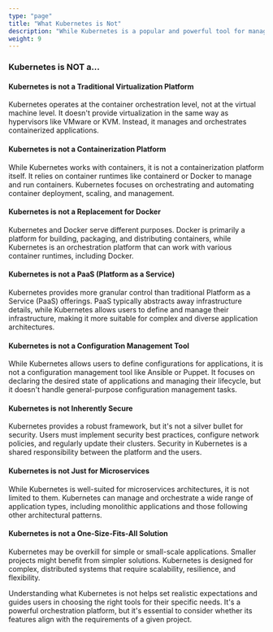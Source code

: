 ```yaml
---
type: "page"
title: "What Kubernetes is Not"
description: "While Kubernetes is a popular and powerful tool for managing containerized applications, it's important to understand what it is not and what it can't do."
weight: 9
---
```


### Kubernetes is NOT a...

#### Kubernetes is not a Traditional Virtualization Platform
Kubernetes operates at the container orchestration level, not at the virtual machine level. It doesn't provide virtualization in the same way as hypervisors like VMware or KVM. Instead, it manages and orchestrates containerized applications.

#### Kubernetes is not a Containerization Platform
While Kubernetes works with containers, it is not a containerization platform itself. It relies on container runtimes like containerd or Docker to manage and run containers. Kubernetes focuses on orchestrating and automating container deployment, scaling, and management.


#### Kubernetes is not a Replacement for Docker
Kubernetes and Docker serve different purposes. Docker is primarily a platform for building, packaging, and distributing containers, while Kubernetes is an orchestration platform that can work with various container runtimes, including Docker.

#### Kubernetes is not a PaaS (Platform as a Service)
Kubernetes provides more granular control than traditional Platform as a Service (PaaS) offerings. PaaS typically abstracts away infrastructure details, while Kubernetes allows users to define and manage their infrastructure, making it more suitable for complex and diverse application architectures.

#### Kubernetes is not a Configuration Management Tool
While Kubernetes allows users to define configurations for applications, it is not a configuration management tool like Ansible or Puppet. It focuses on declaring the desired state of applications and managing their lifecycle, but it doesn't handle general-purpose configuration management tasks.

#### Kubernetes is not Inherently Secure
Kubernetes provides a robust framework, but it's not a silver bullet for security. Users must implement security best practices, configure network policies, and regularly update their clusters. Security in Kubernetes is a shared responsibility between the platform and the users.

#### Kubernetes is not Just for Microservices
While Kubernetes is well-suited for microservices architectures, it is not limited to them. Kubernetes can manage and orchestrate a wide range of application types, including monolithic applications and those following other architectural patterns.

#### Kubernetes is not a One-Size-Fits-All Solution
Kubernetes may be overkill for simple or small-scale applications. Smaller projects might benefit from simpler solutions. Kubernetes is designed for complex, distributed systems that require scalability, resilience, and flexibility.

Understanding what Kubernetes is not helps set realistic expectations and guides users in choosing the right tools for their specific needs. It's a powerful orchestration platform, but it's essential to consider whether its features align with the requirements of a given project.